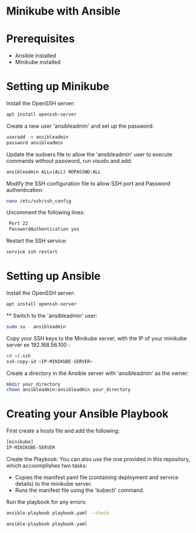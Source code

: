 # Minikube with Ansible


# Prerequisites

* Ansible installed 
* Minikube installed

# Setting up Minikube

Install the OpenSSH server: 

```bash
apt install openssh-server
```

Create a new user 'ansibleadmin' and set up the password:

```bash
useradd -m ansibleadmin
password ansibleadmin
```

Update the sudoers file to allow the 'ansibleadmin' user to execute commands without password, run visudo and add:

```bash
ansibleadmin ALL=(ALL) NOPASSWD:ALL
```

Modify the SSH configuration file to allow SSH port and Password authentication:

```bash
nano /etc/ssh/ssh_config
```

Uncomment the following lines:

```bash
 Port 22
 PasswordAuthentication yes
```

Restart the SSH service:

```bash
service ssh restart
```

# Setting up Ansible

Install the OpenSSH server: 

```bash
apt install openssh-server
```

** Switch to the 'ansibleadmin' user:

```bash
sudo su - ansibleadmin
```

Copy your SSH keys to the Minikube server, with  <IP-MINIKUBE-SERVER> the IP of your minikube server ex 192.168.56.100 :

```bash
cd ~/.ssh 
ssh-copy-id <IP-MINIKUBE-SERVER>
```

Create a directory in the Ansible server with 'ansibleadmin' as the owner:


```bash
mkdir your_directory
chown ansibleadmin:ansibleadmin your_directory
```

# Creating your Ansible Playbook

First create a hosts file and add the following:

```bash
[minikube]
IP-MINIKUBE-SERVER
```
 
 Create the Playbook: You can also use the one provided in this repository, which accoomplishes two tasks:
 
 * Copies the manifest.yaml file (containing deployment and service details) to the minikube server.
 * Runs the manifest file using the 'kubectl' command.
 
 Run the playbook for any errors:
 
 ```bash
 ansible-playbook playbook.yaml --check
 ```
 
 ```bash
 ansible-playbook playbook.yaml
```
 













